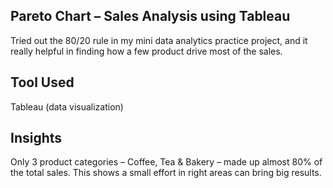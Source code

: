 ##  Pareto Chart – Sales Analysis using Tableau

Tried out the 80/20 rule in my mini data analytics practice project, and it really helpful in finding how a few product drive most of the sales.

##  Tool Used

Tableau (data visualization) 

##  Insights

Only 3 product categories – Coffee, Tea & Bakery – made up almost 80% of the total sales.
This shows a small effort in right areas can bring big results.
